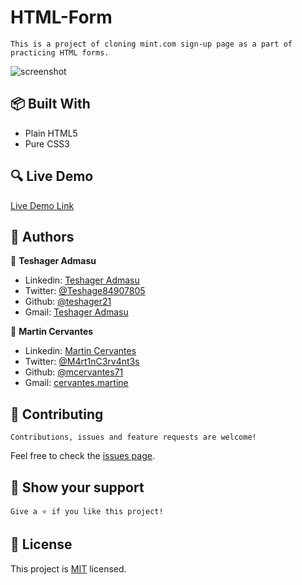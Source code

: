 # HTML-Form

    This is a project of cloning mint.com sign-up page as a part of practicing HTML forms.

![screenshot](./screenshot.png)

## :package: Built With

- Plain HTML5
- Pure CSS3

## :mag: Live Demo

[Live Demo Link](https://mcervantes71.github.io/HTML-Forms/index.html)

## :busts_in_silhouette: Authors

👤 **Teshager Admasu**

- Linkedin: [Teshager Admasu](https://www.linkedin.com/in/teshager-admasu-0000011a2/)
- Twitter: [@Teshage84907805](https://twitter.com/Teshage84907805)
- Github: [@teshager21](https://github.com/teshager21)
- Gmail: [Teshager Admasu](mailto:teshager8922@gmail.com)

👤 **Martin Cervantes**

- Linkedin: [Martin Cervantes](https://www.linkedin.com/in/cervantesmartin/)
- Twitter: [@M4rt1nC3rv4nt3s](https://twitter.com/M4rt1nC3rv4nt3s)
- Github: [@mcervantes71](https://github.com/mcervantes71)
- Gmail: [cervantes.martine](mailto:cervantes.martine@gmail.com)

## 🤝 Contributing

    Contributions, issues and feature requests are welcome!

Feel free to check the [issues page](../../issues).

## :star2: Show your support

    Give a ⭐️ if you like this project!

## 📝 License

This project is [MIT](lic.url) licensed.
